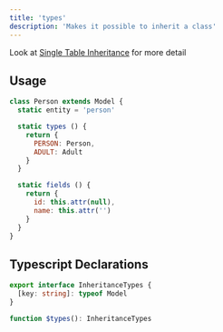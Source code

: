 ```yaml
---
title: 'types'
description: 'Makes it possible to inherit a class'
---
```


Look at [Single Table Inheritance](../../guide/model/single-table-inheritance) for more detail

## Usage

````js
class Person extends Model {
  static entity = 'person'

  static types () {
    return {
      PERSON: Person,
      ADULT: Adult
    }
  }

  static fields () {
    return {
      id: this.attr(null),
      name: this.attr('')
    }
  }
}
````

## Typescript Declarations
````ts
export interface InheritanceTypes {
  [key: string]: typeof Model
}

function $types(): InheritanceTypes
````
